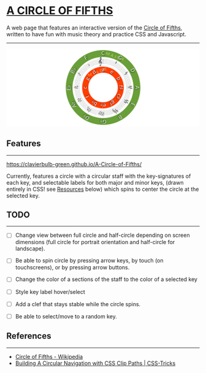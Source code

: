 # [A CIRCLE OF FIFTHS](https://clavierbulb-green.github.io/A-Circle-of-Fifths/)

A web page that features an interactive version of the [Circle of Fifths](https://en.wikipedia.org/wiki/Circle_of_fifths), written to have fun with music theory and practice CSS and Javascript.

---

![Circle of Fifths Preview: Landscape (Semicircle)](resources/images/preview/cof_landscape.png)


## Features
---
https://clavierbulb-green.github.io/A-Circle-of-Fifths/

Currently, features a circle with a circular staff with the key-signatures of each key, and selectable labels for both major and minor keys, (drawn entirely in CSS! see [Resources](#Resources) below) which spins to center the circle at the selected key.
## TODO
---
- [ ] Change view between full circle and half-circle depending on screen dimensions (full circle for portrait orientation and half-circle for landscape).
- [ ] Be able to spin circle by pressing arrow keys, by touch (on touchscreens), or by pressing arrow buttons.
- [ ] Change the color of a sections of the staff to the color of a selected key
- [ ] Style key label hover/select
- [ ] Add a clef that stays stable while the circle spins.
- [ ] Be able to select/move to a random key.


## References
---
+ [Circle of Fifths - Wikipedia](https://en.wikipedia.org/wiki/Circle_of_fifths)
+ [Building A Circular Navigation with CSS Clip Paths | CSS-Tricks](https://css-tricks.com/building-a-circular-navigation-with-css-clip-paths/)
